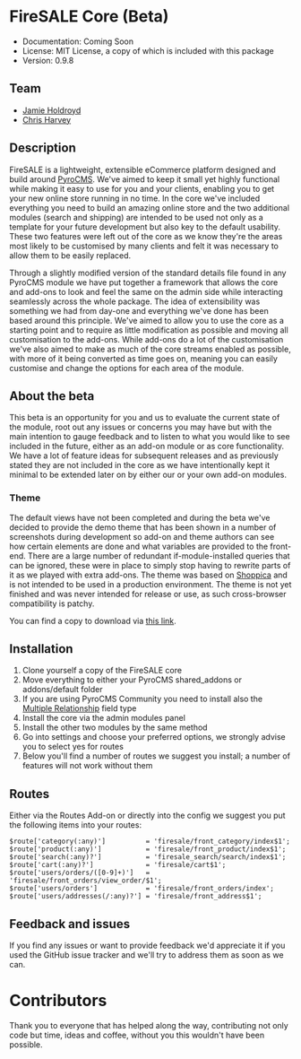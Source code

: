 # FireSALE Core (Beta)

* Documentation: Coming Soon
* License: MIT License, a copy of which is included with this package
* Version: 0.9.8

## Team

* [Jamie Holdroyd](http://www.jholdroyd.co.uk)
* [Chris Harvey](http://www.chrisnharvey.com)

## Description

FireSALE is a lightweight, extensible eCommerce platform designed and build around [PyroCMS](http://www.pyrocms.com). We've aimed to keep it small yet highly functional while making it easy to use for you and your clients, enabling you to get your new online store running in no time. In the core we've included everything you need to build an amazing online store and the two additional modules (search and shipping) are intended to be used not only as a template for your future development but also key to the default usability. These two features were left out of the core as we know they're the areas most likely to be customised by many clients and felt it was necessary to allow them to be easily replaced.

Through a slightly modified version of the standard details file found in any PyroCMS module we have put together a framework that allows the core and add-ons to look and feel the same on the admin side while interacting seamlessly across the whole package. The idea of extensibility was something we had from day-one and everything we've done has been based around this principle. We've aimed to allow you to use the core as a starting point and to require as little modification as possible and moving all customisation to the add-ons. While add-ons do a lot of the customisation we've also aimed to make as much of the core streams enabled as possible, with more of it being converted as time goes on, meaning you can easily customise and change the options for each area of the module.

## About the beta

This beta is an opportunity for you and us to evaluate the current state of the module, root out any issues or concerns you may have but with the main intention to gauge feedback and to listen to what you would like to see included in the future, either as an add-on module or as core functionality. We have a lot of feature ideas for subsequent releases and as previously stated they are not included in the core as we have intentionally kept it minimal to be extended later on by either our or your own add-on modules.

### Theme
The default views have not been completed and during the beta we've decided to provide the demo theme that has been shown in a number of screenshots during development so add-on and theme authors can see how certain elements are done and what variables are provided to the front-end. There are a large number of redundant if-module-installed queries that can be ignored, these were in place to simply stop having to rewrite parts of it as we played with extra add-ons. The theme was based on [Shoppica](http://www.shoppica.com/html) and is not intended to be used in a production environment. The theme is not yet finished and was never intended for release or use, as such cross-browser compatibility is patchy.

You can find a copy to download via [this link](https://dl.dropbox.com/u/32596384/fs-theme.zip).

## Installation

1. Clone yourself a copy of the FireSALE core
2. Move everything to either your PyroCMS shared_addons or addons/default folder
3. If you are using PyroCMS Community you need to install also the [Multiple Relationship](https://github.com/parse19/PyroStreams-Multiple-Relationships) field type
4. Install the core via the admin modules panel
5. Install the other two modules by the same method
6. Go into settings and choose your preferred options, we strongly advise you to select yes for routes
7. Below you'll find a number of routes we suggest you install; a number of features will not work without them

## Routes

Either via the Routes Add-on or directly into the config we suggest you put the following items into your routes:

	$route['category(:any)'] 		  = 'firesale/front_category/index$1';
	$route['product(:any)']  		  = 'firesale/front_product/index$1';
	$route['search(:any)?']  		  = 'firesale_search/search/index$1';
	$route['cart(:any)?']    		  = 'firesale/cart$1';
	$route['users/orders/([0-9]+)']   = 'firesale/front_orders/view_order/$1';
	$route['users/orders']   		  = 'firesale/front_orders/index';
	$route['users/addresses(/:any)?'] = 'firesale/front_address$1';

## Feedback and issues

If you find any issues or want to provide feedback we'd appreciate it if you used the GitHub issue tracker and we'll try to address them as soon as we can.

# Contributors

Thank you to everyone that has helped along the way, contributing not only code but time, ideas and coffee, without you this wouldn't have been possible.
